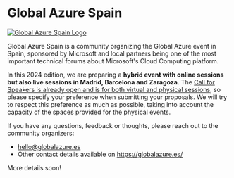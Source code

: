 # Global Azure Spain

[![Global Azure Spain Logo](GlobalAzure2024LiveFromSpain-250.png "Visit us here!")](https://globalazure.es/)

Global Azure Spain is a community organizing the Global Azure event in Spain, sponsored by Microsoft and local partners being one of the most important technical forums about Microsoft's Cloud Computing platform.

In this 2024 edition, we are preparing a **hybrid event with online sessions but also live sessions in Madrid, Barcelona and Zaragoza**. The [Call for Speakers is already open and is for both virtual and physical sessions](https://sessionize.com/global-azure-2024-spain), so please specify your preference when submitting your proposals. We will try to respect this preference as much as possible, taking into account the capacity of the spaces provided for the physical events.

If you have any questions, feedback or thoughts, please reach out to the community organizers:
* hello@globalazure.es 
* Other contact details available on https://globalazure.es/

More details soon!